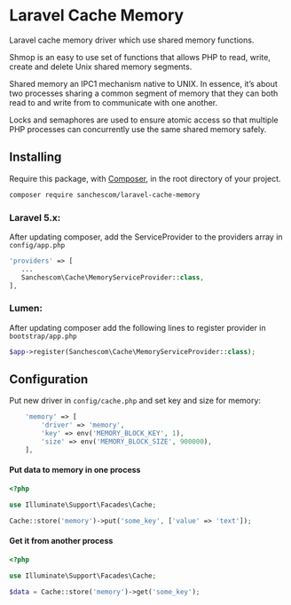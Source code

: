 # Laravel Cache Memory

Laravel cache memory driver which use shared memory functions.

Shmop is an easy to use set of functions that allows PHP to read, write, create and delete Unix shared memory segments.

Shared memory an IPC1 mechanism native to UNIX. In essence, it’s about two processes sharing a common
segment of memory that they can both read to and write from to communicate with one another.

Locks and semaphores are used to ensure atomic access so that multiple PHP processes can concurrently use the same shared memory safely. 

## Installing

Require this package, with [Composer](https://getcomposer.org/), in the root directory of your project.

``` bash
composer require sanchescom/laravel-cache-memory
```

### Laravel 5.x:

After updating composer, add the ServiceProvider to the providers array in `config/app.php`

 ```php
'providers' => [
    ...
    Sanchescom\Cache\MemoryServiceProvider::class,
],
```

### Lumen:

After updating composer add the following lines to register provider in `bootstrap/app.php`

```php
$app->register(Sanchescom\Cache\MemoryServiceProvider::class);
```

## Configuration

Put new driver in `config/cache.php` and set key and size for memory:

```php
    'memory' => [
        'driver' => 'memory',
        'key' => env('MEMORY_BLOCK_KEY', 1),
        'size' => env('MEMORY_BLOCK_SIZE', 900000),
    ],
```

#### Put data to memory in one process
```php
<?php

use Illuminate\Support\Facades\Cache;

Cache::store('memory')->put('some_key', ['value' => 'text']);
```

#### Get it from another process
```php
<?php

use Illuminate\Support\Facades\Cache;

$data = Cache::store('memory')->get('some_key');
```